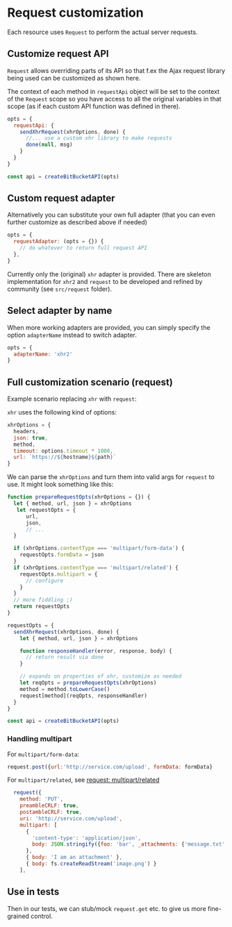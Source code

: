 # Request customization

Each resource uses `Request` to perform the actual server requests.

## Customize request API

`Request` allows overriding parts of its API so that f.ex the Ajax request library being used can be customized as shown here.

The context of each method in `requestApi` object will be set to the context of the `Request` scope so you have access to all the original variables in that scope (as if each custom API function was defined in there).

```js
opts = {
  requestApi: {
    sendXhrRequest(xhrOptions, done) {
      //... use a custom xhr library to make requests
      done(null, msg)
    }
  }
}

const api = createBitBucketAPI(opts)
```

## Custom request adapter

Alternatively you can substitute your own full adapter (that you can even further customize as described above if needed)

```js
opts = {
  requestAdapter: (opts = {}) {
    // do whatever to return full request API
  },
}
```

Currently only the (original) `xhr` adapter is provided.
There are skeleton implementation for `xhr2` and `request` to be developed and refined by community (see `src/request` folder).

## Select adapter by name

When more working adapters are provided, you can simply specify the option `adapterName` instead to switch adapter.

```js
opts = {
  adapterName: 'xhr2'
}
```

## Full customization scenario (request)

Example scenario replacing `xhr` with `request`:

`xhr` uses the following kind of options:

```js
xhrOptions = {
  headers,
  json: true,
  method,
  timeout: options.timeout * 1000,
  url: `https://${hostname}${path}`
}
```

We can parse the `xhrOptions` and turn them into valid args for `request` to use.
It might look something like this:

```js
function prepareRequestOpts(xhrOptions = {}) {
  let { method, url, json } = xhrOptions
   let requestOpts = {
      url,
      json,
      // ...
  }

  if (xhrOptions.contentType === 'multipart/form-data') {
    requestOpts.formData = json
  }
  if (xhrOptions.contentType === 'multipart/related') {
    requestOpts.multipart = {
      // configure
    }
  }
  // more fiddling ;)
  return requestOpts
}

requestOpts = {
  sendXhrRequest(xhrOptions, done) {
    let { method, url, json } = xhrOptions

    function responseHandler(error, response, body) {
      // return result via done
    }

    // expands on properties of xhr, customize as needed
    let reqOpts = prepareRequestOpts(xhrOptions)
    method = method.toLowerCase()
    request[method](reqOpts, responseHandler)
  }
}

const api = createBitBucketAPI(opts)
```

### Handling multipart

For `multipart/form-data`:

```js
request.post({url:'http://service.com/upload', formData: formData}
```

For `multipart/related`, see [request: multipart/related](https://www.npmjs.com/package/request#multipartrelated)

```js
  request({
    method: 'PUT',
    preambleCRLF: true,
    postambleCRLF: true,
    uri: 'http://service.com/upload',
    multipart: [
      {
        'content-type': 'application/json',
        body: JSON.stringify({foo: 'bar', _attachments: {'message.txt': {follows: true, length: 18, 'content_type': 'text/plain' }}})
      },
      { body: 'I am an attachment' },
      { body: fs.createReadStream('image.png') }
    ],
```

## Use in tests

Then in our tests, we can stub/mock `request.get` etc. to give us more fine-grained control.
